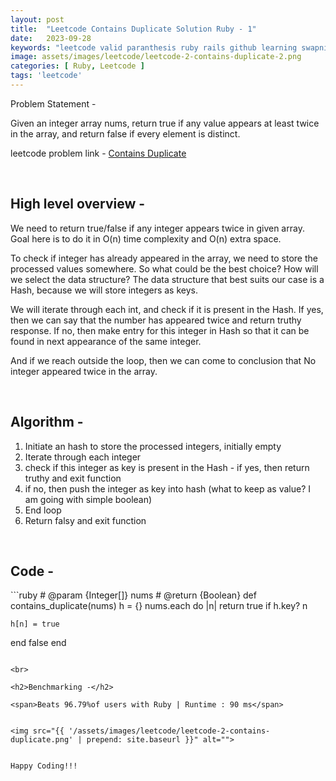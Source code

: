 ```yaml
---
layout: post
title:  "Leetcode Contains Duplicate Solution Ruby - 1"
date:   2023-09-28
keywords: "leetcode valid paranthesis ruby rails github learning swapnil gourshete"
image: assets/images/leetcode/leetcode-2-contains-duplicate-2.png
categories: [ Ruby, Leetcode ]
tags: 'leetcode'
---
```


Problem Statement -

Given an integer array nums, return true if any value appears at least twice in the array, and return false if every element is distinct.

leetcode problem link - <a target="_blank" href="https://leetcode.com/problems/contains_duplicate">Contains Duplicate</a>

<br>

<h2>High level overview -</h2>

We need to return true/false if any integer appears twice in given array. Goal here is to do it in O(n) time complexity and O(n) extra space.

To check if integer has already appeared in the array, we need to store the processed values somewhere. So what could be the best choice? How will we select the data structure?
The data structure that best suits our case is a Hash, because we will store integers as keys.

We will iterate through each int, and check if it is present in the Hash. If yes, then we can say that the number has appeared twice and return truthy response. If no, then make entry for this integer in Hash so that it can be found in next appearance of the same integer.

And if we reach outside the loop, then we can come to conclusion that No integer appeared twice in the array.


<br>

<h2>Algorithm -</h2>

1. Initiate an hash to store the processed integers, initially empty
2. Iterate through each integer
  1. check if this integer as key is present in the Hash
    - if yes, then return truthy and exit function
  2. if no, then push the integer as key into hash (what to keep as value? I am going with simple boolean)
3. End loop
4. Return falsy and exit function

<br>

<h2>Code -</h2>
```ruby
# @param {Integer[]} nums
# @return {Boolean}
def contains_duplicate(nums)
  h = {}
  nums.each do |n|
    return true if h.key? n

    h[n] = true
  end
  false
end
```

<br>

<h2>Benchmarking -</h2>

<span>Beats 96.79%of users with Ruby | Runtime : 90 ms</span>


<img src="{{ '/assets/images/leetcode/leetcode-2-contains-duplicate.png' | prepend: site.baseurl }}" alt="">


Happy Coding!!!